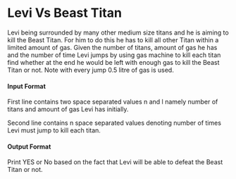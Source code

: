 # Levi Vs Beast Titan

Levi being surrounded by many other medium size titans and he is aiming to
kill the Beast Titan. For him to do this he has to kill all other Titan within a
limited amount of gas. Given the number of titans, amount of gas he has and
the number of time Levi jumps by using gas machine to kill each titan find
whether at the end he would be left with enough gas to kill the Beast Titan or
not. Note with every jump 0.5 litre of gas is used.

#### Input Format

First line contains two space separated values n and l namely number of
titans and amount of gas Levi has initially.

Second line contains n space separated values denoting number of times
Levi must jump to kill each titan.

#### Output Format

Print YES or No based on the fact that Levi will be able to defeat the Beast
Titan or not.
